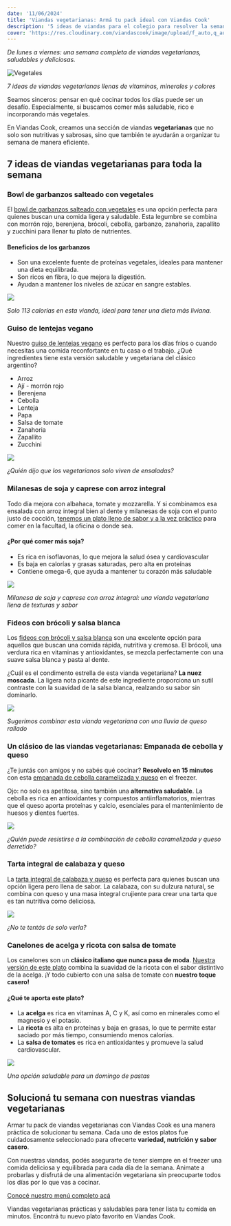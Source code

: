 ```yaml
---
date: '11/06/2024'
title: 'Viandas vegetarianas: Armá tu pack ideal con Viandas Cook'
description: '5 ideas de viandas para el colegio para resolver la semana. Propuestas prácticas, saludables y del gusto de los más chicos.'
cover: 'https://res.cloudinary.com/viandascook/image/upload/f_auto,q_auto/v1/blog/pi7bfr3c7dzlxqcdbsjt'
---
```


<p><i>De lunes a viernes: una semana completa de viandas vegetarianas, saludables y deliciosas.</i></p>

<div>

  <img src="https://res.cloudinary.com/viandascook/image/upload/f_auto,q_auto/v1/blog/brrduedtpugbnv6bgodv" title="Vegetales">

<em>7 ideas de viandas vegetarianas llenas de vitaminas, minerales
y colores
</em>

</div>

<p>Seamos sinceros: pensar en qué cocinar todos los días puede ser un desafío. Especialmente, si buscamos comer más saludable, rico e incorporando más vegetales.</p>

<p>En Viandas Cook, creamos una sección de viandas <strong>vegetarianas</strong> que no solo son nutritivas y sabrosas, sino que también te ayudarán a organizar tu semana de manera eficiente. </p>

<h2>7 ideas de viandas vegetarianas para toda la semana</h2>

<h3>Bowl de garbanzos salteado con vegetales</h3>

<p>El <a href="/plato/bowl-de-garbanzos-salteado-con-vegetales" title="Bowl de garbanzos salteado con vegetales">bowl de garbanzos salteado con vegetales</a> es una opción perfecta para quienes buscan una comida ligera y saludable. Esta legumbre se combina con morrón rojo, berenjena, brócoli, cebolla, garbanzo, zanahoria, zapallito y zucchini para llenar tu plato de nutrientes.
</p>

<h4>Beneficios de los garbanzos</h4>

<ul>
    <li>Son una excelente fuente de proteínas vegetales, ideales para mantener una dieta equilibrada.</li>
    <li>Son ricos en fibra, lo que mejora la digestión.</li>
    <li>Ayudan a mantener los niveles de azúcar en sangre estables.</li>
</ul>

<div>
<a href="/plato/bowl-de-garbanzos-salteado-con-vegetales" title="Bowl de garbanzos salteado con vegetales">
  <img src="https://res.cloudinary.com/viandascook/image/upload/f_auto,q_auto/jexgib07l8fodbfjvwmt">
</a>

<em>Solo 113 calorías en esta vianda, ideal para tener una dieta más liviana.</em>

</div>

<h3>Guiso de lentejas vegano</h3>

<p>Nuestro <a href="/plato/guiso-de-lentejas-vegano" title="Guiso de lentejas vegano">guiso de lentejas vegano</a> es perfecto para los días fríos o cuando necesitas una comida reconfortante en tu casa o el trabajo. ¿Qué ingredientes tiene esta versión saludable y vegetariana del clásico argentino?</p>

<ul>
    <li>Arroz</li>
    <li>Ají - morrón rojo</li>
    <li>Berenjena</li>
    <li>Cebolla</li>
    <li>Lenteja</li>
    <li>Papa</li>
    <li>Salsa de tomate</li>
    <li>Zanahoria</li>
    <li>Zapallito</li>
    <li>Zucchini</li>
</ul>

<div>
<a href="/plato/guiso-de-lentejas-vegano" title="Guiso de lentejas vegano">
  <img src="https://res.cloudinary.com/viandascook/image/upload/f_auto,q_auto/tijtbtvmzdtiqfztper6">
</a>

<em>¿Quién dijo que los vegetarianos solo viven de ensaladas?</em>

</div>

<h3>Milanesas de soja y caprese con arroz integral</h3>

<p>Todo día mejora con albahaca, tomate y mozzarella. Y si combinamos esa ensalada con arroz integral bien al dente y milanesas de soja con el punto justo de cocción, <a href="/plato/milanesa-de-soja-y-caprese-con-arroz-integral" title="Milanesas de soja y caprese con arroz integral">tenemos un plato lleno de sabor y a la vez práctico</a> para comer en la facultad, la oficina o donde sea.</p>

<h4>¿Por qué comer más soja?</h4>

<ul>
  <li>Es rica en isoflavonas, lo que mejora la salud ósea y cardiovascular</li>
  <li>Es baja en calorías y grasas saturadas, pero alta en proteínas</li>
  <li>Contiene omega-6, que ayuda a mantener tu corazón más saludable</li>
</ul>

<div>
<a href="/plato/milanesa-de-soja-y-caprese-con-arroz-integral" title="Milanesas de soja y caprese con arroz integral">
  <img src="https://res.cloudinary.com/viandascook/image/upload/f_auto,q_auto/smk7q0tcmqem6blwk35o">
</a>

<em>Milanesa de soja y caprese con arroz integral: una vianda vegetariana llena de texturas y sabor</em>

</div>

<h3>Fideos con brócoli y salsa blanca</h3>

<p>Los <a href="/plato/fideos-con-brocoli-y-salsa-blanca" title="Fideos con brócoli y salsa blanca">fideos con brócoli y salsa blanca</a> son una excelente opción para aquellos que buscan una comida rápida, nutritiva y cremosa. El brócoli, una verdura rica en vitaminas y antioxidantes, se mezcla perfectamente con una suave salsa blanca y pasta al dente.</p>

<p>¿Cuál es el condimento estrella de esta vianda vegetariana? <strong>La nuez moscada</strong>. La ligera nota picante de este ingrediente proporciona un sutil contraste con la suavidad de la salsa blanca, realzando su sabor sin dominarlo.</p>

<div>
<a href="/plato/fideos-con-brocoli-y-salsa-blanca" title="Fideos con brócoli y salsa blanca">
  <img src="https://res.cloudinary.com/viandascook/image/upload/f_auto,q_auto/jcehf0rrch48r08jnwog">
</a>

<em>Sugerimos combinar esta vianda vegetariana con una lluvia de queso rallado</em>

</div>

<h3>Un clásico de las viandas vegetarianas: Empanada de cebolla y queso</h3>

<p>¿Te juntás con amigos y no sabés qué cocinar? <strong>Resolvelo en 15 minutos</strong> con esta <a href="/plato/empanada-de-cebolla-y-queso" title="Empanada de cebolla y queso">empanada de cebolla caramelizada y queso</a> en el freezer.</p>

<p>Ojo: no solo es apetitosa, sino también una <strong>alternativa saludable</strong>. La cebolla es rica en antioxidantes y compuestos antiinflamatorios, mientras que el queso aporta proteínas y calcio, esenciales para el mantenimiento de huesos y dientes fuertes.</p>

<div>
<a href="/plato/empanada-de-cebolla-y-queso" title="empanada de cebolla y queso">
  <img src="https://res.cloudinary.com/viandascook/image/upload/f_auto,q_auto/rc2hjcfm8nptlb7j4ttb">
</a>

<em>¿Quién puede resistirse a la combinación de cebolla caramelizada y queso derretido?</em>

</div>

<h3>Tarta integral de calabaza y queso</h3>

<p>La <a href="/plato/tarta-integral-de-calabaza-y-queso" title="Tarta integral de calabaza y queso">tarta integral de calabaza y queso</a> es perfecta para quienes buscan una opción ligera pero llena de sabor. La calabaza, con su dulzura natural, se combina con queso y una masa integral crujiente para crear una tarta que es tan nutritiva como deliciosa.</p>

<div>
<a href="/plato/tarta-integral-de-calabaza-y-queso" title="Tarta integral de calabaza y queso">
  <img src="https://res.cloudinary.com/viandascook/image/upload/f_auto,q_auto/mbivgg4flz1k3qsds4jc">
</a>

<em>¿No te tentás de solo verla?</em>

</div>

<h3>Canelones de acelga y ricota con salsa de tomate</h3>

<p>Los canelones son un <strong>clásico italiano que nunca pasa de moda</strong>. <a href="/plato/canelones-de-acelga-y-ricota-con-salsa-de-tomate" title="Canelones de acelga y ricota con salsa de tomate">Nuestra versión de este plato</a> combina la suavidad de la ricota con el sabor distintivo de la acelga. ¡Y todo cubierto con una salsa de tomate con <strong>nuestro toque casero!</strong></p>

<h4>¿Qué te aporta este plato?</h4>

<ul>
  <li>La <strong>acelga</strong> es rica en vitaminas A, C y K, así como en minerales como el magnesio y el potasio.</li>
  <li>La <strong>ricota</strong> es alta en proteínas y baja en grasas, lo que te permite estar saciado por más tiempo, consumiendo menos calorías.</li>
  <li>La <strong>salsa de tomates</strong> es rica en antioxidantes y promueve la salud cardiovascular.</li>
</ul>

<div>
<a href="/plato/canelones-de-acelga-y-ricota-con-salsa-de-tomate" title="Canelones de acelga y ricota con salsa de tomate">
  <img src="https://res.cloudinary.com/viandascook/image/upload/f_auto,q_auto/ginjcl9tjcq20cagwutl">
</a>

<em>Una opción saludable para un domingo de pastas</em>

</div>

<h2>Solucioná tu semana con nuestras viandas vegetarianas</h2>

<p>Armar tu pack de viandas vegetarianas con Viandas Cook es una manera práctica de solucionar tu semana. Cada uno de estos platos fue cuidadosamente seleccionado para ofrecerte <strong>variedad, nutrición y sabor casero</strong>.</p>

<p>Con nuestras viandas, podés asegurarte de tener siempre en el freezer una comida deliciosa y equilibrada para cada día de la semana. Animate a probarlas y disfrutá de una alimentación vegetariana sin preocuparte todos los días por lo que vas a cocinar.</p>

<p><a href="/menu" title="Viandas Cook | Menú">Conocé nuestro menú completo acá</a></p>

<p>Viandas vegetarianas prácticas y saludables para tener lista tu comida en minutos. Encontrá tu nuevo plato favorito en Viandas Cook.</p>
